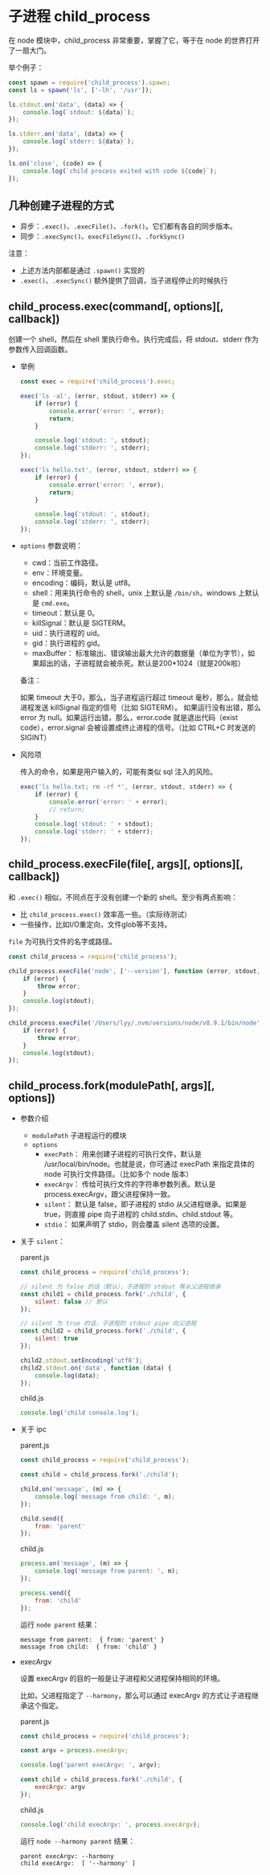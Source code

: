 # 子进程 child_process

在 node 模块中，child_process 非常重要，掌握了它，等于在 node 的世界打开了一扇大门。

举个例子：

```js
const spawn = require('child_process').spawn;
const ls = spawn('ls', ['-lh', '/usr']);

ls.stdout.on('data', (data) => {
    console.log(`stdout: ${data}`);
});

ls.stderr.on('data', (data) => {
    console.log(`stderr: ${data}`);
});

ls.on('close', (code) => {
    console.log(`child process exited with code ${code}`);
});
```

## 几种创建子进程的方式

+   异步：`.exec()`、`.execFile()`、`.fork()`。它们都有各自的同步版本。
+   同步：`.execSync()`、`execFileSync()`、`.forkSync()`

注意：

+   上述方法内部都是通过 `.spawn()` 实现的
+   `.exec()`、`.execSync()` 额外提供了回调，当子进程停止的时候执行

## child_process.exec(command[, options][, callback])

创建一个 shell，然后在 shell 里执行命令。执行完成后，将 stdout、stderr 作为参数传入回调函数。

+   举例

    ```js
    const exec = require('child_process').exec;

    exec('ls -al', (error, stdout, stderr) => {
        if (error) {
            console.error('error: ', error);
            return;
        }

        console.log('stdout: ', stdout);
        console.log('stderr: ', stderr);
    });

    exec('ls hello.txt', (error, stdout, stderr) => {
        if (error) {
            console.error('error: ', error);
            return;
        }

        console.log('stdout: ', stdout);
        console.log('stderr: ', stderr);
    });
    ```

+   `options` 参数说明：

    +   cwd：当前工作路径。
    +   env：环境变量。
    +   encoding：编码，默认是 utf8。
    +   shell：用来执行命令的 shell，unix 上默认是 `/bin/sh`，windows 上默认是 `cmd.exe`。
    +   timeout：默认是 0。
    +   killSignal：默认是 SIGTERM。
    +   uid：执行进程的 uid。
    +   gid：执行进程的 gid。
    +   maxBuffer： 标准输出、错误输出最大允许的数据量（单位为字节），如果超出的话，子进程就会被杀死。默认是200*1024（就是200k啦）

    备注：

    如果 timeout 大于0，那么，当子进程运行超过 timeout 毫秒，那么，就会给进程发送 killSignal 指定的信号（比如 SIGTERM）。
    如果运行没有出错，那么 error 为 null。如果运行出错，那么，error.code 就是退出代码（exist code），error.signal 会被设置成终止进程的信号。（比如 CTRL+C 时发送的 SIGINT）

+   风险项

    传入的命令，如果是用户输入的，可能有类似 sql 注入的风险。

    ```js
    exec('ls hello.txt; rm -rf *', (error, stdout, stderr) => {
        if (error) {
            console.error('error: ' + error);
            // return;
        }
        console.log('stdout: ' + stdout);
        console.log('stderr: ' + stderr);
    });
    ```

## child_process.execFile(file[, args][, options][, callback])

和 `.exec()` 相似，不同点在于没有创建一个新的 shell。至少有两点影响：

+   比 `child_process.exec()` 效率高一些。（实际待测试）
+   一些操作，比如I/O重定向，文件glob等不支持。

`file` 为可执行文件的名字或路径。

```js
const child_process = require('child_process');

child_process.execFile('node', ['--version'], function (error, stdout, stderr) {
    if (error) {
        throw error;
    }
    console.log(stdout);
});

child_process.execFile('/Users/lyy/.nvm/versions/node/v8.9.1/bin/node', ['--version'], function (error, stdout, stderr) {
    if (error) {
        throw error;
    }
    console.log(stdout);
});
```

## child_process.fork(modulePath[, args][, options])

+   参数介绍
    +   `modulePath` 子进程运行的模块
    +   `options`
        +   `execPath`： 用来创建子进程的可执行文件，默认是 /usr/local/bin/node。也就是说，你可通过 execPath 来指定具体的 node 可执行文件路径。（比如多个 node 版本）
        +   `execArgv`： 传给可执行文件的字符串参数列表。默认是 process.execArgv，跟父进程保持一致。
        +   `silent`： 默认是 false，即子进程的 stdio 从父进程继承。如果是 true，则直接 pipe 向子进程的 child.stdin、child.stdout 等。
        +   `stdio`： 如果声明了 stdio，则会覆盖 silent 选项的设置。

+   关于 `silent`：

    parent.js

    ```js
    const child_process = require('child_process');

    // silent 为 false 的话（默认），子进程的 stdout 等从父进程继承
    const child1 = child_process.fork('./child', {
        silent: false // 默认
    });

    // silent 为 true 的话，子进程的 stdout pipe 向父进程
    const child2 = child_process.fork('./child', {
        silent: true
    });

    child2.stdout.setEncoding('utf8');
    child2.stdout.on('data', function (data) {
        console.log(data);
    });
    ```

    child.js

    ```js
    console.log('child console.log');
    ```

+   关于 ipc

    parent.js

    ```js
    const child_process = require('child_process');

    const child = child_process.fork('./child');

    child.on('message', (m) => {
        console.log('message from child: ', m);
    });

    child.send({
        from: 'parent'
    });
    ```

    child.js

    ```js
    process.on('message', (m) => {
        console.log('message from parent: ', m);
    });

    process.send({
        from: 'child'
    });
    ```

    运行 `node parent` 结果：

    ```
    message from parent:  { from: 'parent' }
    message from child:  { from: 'child' }
    ```

+   execArgv

    设置 execArgv 的目的一般是让子进程和父进程保持相同的环境。

    比如，父进程指定了 `--harmony`，那么可以通过 execArgv 的方式让子进程继承这个指定。

    parent.js

    ```js
    const child_process = require('child_process');

    const argv = process.execArgv;

    console.log('parent execArgv: ', argv);

    const child = child_process.fork('./child', {
        execArgv: argv
    });
    ```

    child.js

    ```js
    console.log('child execArgv: ', process.execArgv);
    ```

    运行 `node --harmony parent` 结果：

    ```
    parent execArgv: --harmony
    child execArgv:  [ '--harmony' ]
    ```
